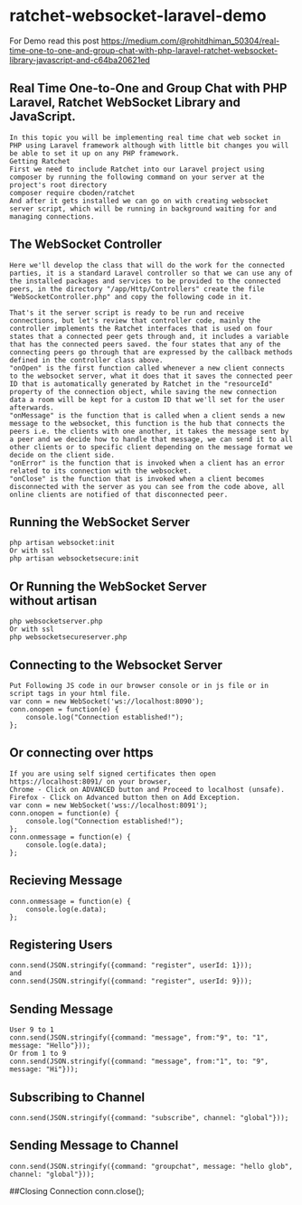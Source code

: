 # ratchet-websocket-laravel-demo
For Demo read this post
https://medium.com/@rohitdhiman_50304/real-time-one-to-one-and-group-chat-with-php-laravel-ratchet-websocket-library-javascript-and-c64ba20621ed
## Real Time One-to-One and Group Chat with PHP Laravel, Ratchet WebSocket Library and JavaScript.
    In this topic you will be implementing real time chat web socket in PHP using Laravel framework although with little bit changes you will be able to set it up on any PHP framework.
    Getting Ratchet
    First we need to include Ratchet into our Laravel project using composer by running the following command on your server at the project's root directory
    composer require cboden/ratchet
    And after it gets installed we can go on with creating websocket server script, which will be running in background waiting for and managing connections.

## The WebSocket Controller
    Here we'll develop the class that will do the work for the connected parties, it is a standard Laravel controller so that we can use any of the installed packages and services to be provided to the connected peers, in the directory "/app/Http/Controllers" create the file "WebSocketController.php" and copy the following code in it.

    That's it the server script is ready to be run and receive connections, but let's review that controller code, mainly the controller implements the Ratchet interfaces that is used on four states that a connected peer gets through and, it includes a variable that has the connected peers saved. the four states that any of the connecting peers go through that are expressed by the callback methods defined in the controller class above.
    "onOpen" is the first function called whenever a new client connects to the websocket server, what it does that it saves the connected peer ID that is automatically generated by Ratchet in the "resourceId" property of the connection object, while saving the new connection data a room will be kept for a custom ID that we'll set for the user afterwards.
    "onMessage" is the function that is called when a client sends a new message to the websocket, this function is the hub that connects the peers i.e. the clients with one another, it takes the message sent by a peer and we decide how to handle that message, we can send it to all other clients or to specific client depending on the message format we decide on the client side. 
    "onError" is the function that is invoked when a client has an error related to its connection with the websocket.
    "onClose" is the function that is invoked when a client becomes disconnected with the server as you can see from the code above, all online clients are notified of that disconnected peer.

## Running the WebSocket Server
    php artisan websocket:init
    Or with ssl
    php artisan websocketsecure:init

## Or Running the WebSocket Server without artisan
    php websocketserver.php
    Or with ssl
    php websocketsecureserver.php

## Connecting to the Websocket Server
    Put Following JS code in our browser console or in js file or in script tags in your html file.
    var conn = new WebSocket('ws://localhost:8090');
    conn.onopen = function(e) {
        console.log("Connection established!");
    };

## Or connecting over https
    If you are using self signed certificates then open https://localhost:8091/ on your browser, 
    Chrome - Click on ADVANCED button and Proceed to localhost (unsafe).
    Firefox - Click on Advanced button then on Add Exception.
    var conn = new WebSocket('wss://localhost:8091');
    conn.onopen = function(e) {
        console.log("Connection established!");
    };
    conn.onmessage = function(e) {
        console.log(e.data);
    };

## Recieving Message
    conn.onmessage = function(e) {
        console.log(e.data);
    };

## Registering Users
    conn.send(JSON.stringify({command: "register", userId: 1}));
    and
    conn.send(JSON.stringify({command: "register", userId: 9}));

## Sending Message
    User 9 to 1
    conn.send(JSON.stringify({command: "message", from:"9", to: "1", message: "Hello"}));
    Or from 1 to 9
    conn.send(JSON.stringify({command: "message", from:"1", to: "9", message: "Hi"}));

## Subscribing to Channel
    conn.send(JSON.stringify({command: "subscribe", channel: "global"}));

## Sending Message to Channel
    conn.send(JSON.stringify({command: "groupchat", message: "hello glob", channel: "global"}));

##Closing Connection
    conn.close();
